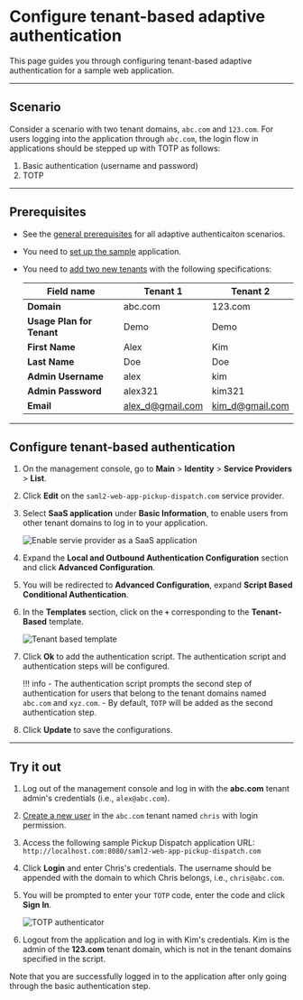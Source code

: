 # Configure tenant-based adaptive authentication

This page guides you through configuring tenant-based adaptive authentication for a sample web application.

----

## Scenario

Consider a scenario with two tenant domains, `abc.com` and `123.com`. For users logging into the application through `abc.com`, the login flow in applications should be stepped up with TOTP as follows:  

1. Basic authentication (username and password)
2. TOTP

----

## Prerequisites

- See the [general prerequisites]({{base_path}}/guides/adaptive-auth/configure-adaptive-auth/#prerequisites) for all adaptive authenticaiton scenarios.
- You need to [set up the sample]({{base_path}}/guides/adaptive-auth/adaptive-auth-overview/#set-up-the-sample) application.
- You need to [add two new tenants]({{base_path}}/guides/tenants/tenant-mgt/) with the following specifications:

    | Field name    | Tenant 1  | Tenant 2  |
    |---------------|-----------|-----------|
    | **Domain**    | abc.com    | 123.com   |
    | **Usage Plan for Tenant** | Demo   | Demo |
    | **First Name**    | Alex  | Kim   |
    | **Last Name** | Doe   | Doe   |
    | **Admin Username**    | alex  | kim   |
    | **Admin Password**    | alex321   | kim321    |
    | **Email** | alex_d@gmail.com  | kim_d@gmail.com  |

----

## Configure tenant-based authentication

1. On the management console, go to **Main** > **Identity** > **Service Providers** > **List**.

2. Click **Edit** on the `saml2-web-app-pickup-dispatch.com` service provider.

3. Select **SaaS application** under **Basic Information**, to enable users from other tenant domains to log in to your application.

    ![Enable servie provider as a SaaS application]({{base_path}}/assets/img/guides/enable-saas-app.png)

4. Expand the **Local and Outbound Authentication Configuration** section and click **Advanced Configuration**.

5. You will be redirected to **Advanced Configuration**, expand **Script Based Conditional Authentication**.

6. In the **Templates** section, click on the **`+`** corresponding to the **Tenant-Based** template.  

    ![Tenant based template]({{base_path}}/assets/img/samples/tenant-based-template.png)

7. Click **Ok** to add the authentication script. The authentication script and authentication steps will be configured.

    !!! info
        - The authentication script prompts the second step of authentication for users that belong to the tenant domains named `abc.com` and `xyz.com`.
        - By default, `TOTP` will be added as the second authentication step.

8. Click **Update** to save the configurations.

----

## Try it out

1. Log out of the management console and log in with the **abc.com** tenant admin's credentials (i.e., `alex@abc.com`).  

2. [Create a new user]({{base_path}}/guides/identity-lifecycles/admin-creation-workflow/) in the `abc.com` tenant named `chris` with login permission.

3. Access the following sample Pickup Dispatch application URL: `http://localhost.com:8080/saml2-web-app-pickup-dispatch.com`

4. Click **Login** and enter Chris's credentials. The username should be appended with the domain to which Chris belongs, i.e., `chris@abc.com`.

5. You will be prompted to enter your `TOTP` code, enter the code and click **Sign In**.  

    ![TOTP authenticator]({{base_path}}/assets/img/samples/totp-code-verification.png)

6. Logout from the application and log in with Kim's credentials. Kim is the admin of the **123.com** tenant domain, which is not in the tenant domains specified in the script.

Note that you are successfully logged in to the application after only going through the basic authentication step.
